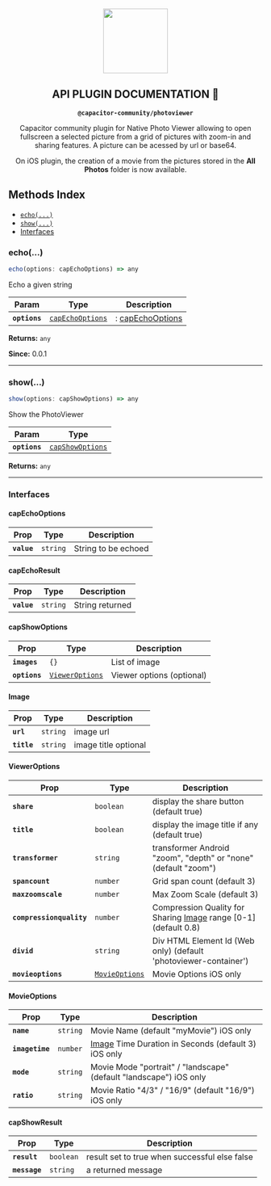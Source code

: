 <p align="center"><br><img src="https://user-images.githubusercontent.com/236501/85893648-1c92e880-b7a8-11ea-926d-95355b8175c7.png" width="128" height="128" /></p>
<h2 align="center">API PLUGIN DOCUMENTATION 🚧</h2>
<p align="center"><strong><code>@capacitor-community/photoviewer</code></strong></p>
<p align="center">
  Capacitor community plugin for Native Photo Viewer allowing to open fullscreen a selected picture from a grid of pictures with zoom-in and sharing features. A picture can be acessed by url or base64.</p>
<p align="center">
  On iOS plugin, the creation of a movie from the pictures stored in the <strong>All Photos</strong> folder is now available.</p>

## Methods Index

<docgen-index>

* [`echo(...)`](#echo)
* [`show(...)`](#show)
* [Interfaces](#interfaces)

</docgen-index>

<docgen-api>
<!--Update the source file JSDoc comments and rerun docgen to update the docs below-->

### echo(...)

```typescript
echo(options: capEchoOptions) => any
```

Echo a given string

| Param         | Type                                                      | Description                                    |
| ------------- | --------------------------------------------------------- | ---------------------------------------------- |
| **`options`** | <code><a href="#capechooptions">capEchoOptions</a></code> | : <a href="#capechooptions">capEchoOptions</a> |

**Returns:** <code>any</code>

**Since:** 0.0.1

--------------------


### show(...)

```typescript
show(options: capShowOptions) => any
```

Show the PhotoViewer

| Param         | Type                                                      |
| ------------- | --------------------------------------------------------- |
| **`options`** | <code><a href="#capshowoptions">capShowOptions</a></code> |

**Returns:** <code>any</code>

--------------------


### Interfaces


#### capEchoOptions

| Prop        | Type                | Description         |
| ----------- | ------------------- | ------------------- |
| **`value`** | <code>string</code> | String to be echoed |


#### capEchoResult

| Prop        | Type                | Description     |
| ----------- | ------------------- | --------------- |
| **`value`** | <code>string</code> | String returned |


#### capShowOptions

| Prop          | Type                                                    | Description               |
| ------------- | ------------------------------------------------------- | ------------------------- |
| **`images`**  | <code>{}</code>                                         | List of image             |
| **`options`** | <code><a href="#vieweroptions">ViewerOptions</a></code> | Viewer options (optional) |


#### Image

| Prop        | Type                | Description          |
| ----------- | ------------------- | -------------------- |
| **`url`**   | <code>string</code> | image url            |
| **`title`** | <code>string</code> | image title optional |


#### ViewerOptions

| Prop                     | Type                                                  | Description                                                                          |
| ------------------------ | ----------------------------------------------------- | ------------------------------------------------------------------------------------ |
| **`share`**              | <code>boolean</code>                                  | display the share button (default true)                                              |
| **`title`**              | <code>boolean</code>                                  | display the image title if any (default true)                                        |
| **`transformer`**        | <code>string</code>                                   | transformer Android "zoom", "depth" or "none" (default "zoom")                       |
| **`spancount`**          | <code>number</code>                                   | Grid span count (default 3)                                                          |
| **`maxzoomscale`**       | <code>number</code>                                   | Max Zoom Scale (default 3)                                                           |
| **`compressionquality`** | <code>number</code>                                   | Compression Quality for Sharing <a href="#image">Image</a> range [0-1] (default 0.8) |
| **`divid`**              | <code>string</code>                                   | Div HTML Element Id (Web only) (default 'photoviewer-container')                     |
| **`movieoptions`**       | <code><a href="#movieoptions">MovieOptions</a></code> | Movie Options iOS only                                                               |


#### MovieOptions

| Prop            | Type                | Description                                                              |
| --------------- | ------------------- | ------------------------------------------------------------------------ |
| **`name`**      | <code>string</code> | Movie Name (default "myMovie") iOS only                                  |
| **`imagetime`** | <code>number</code> | <a href="#image">Image</a> Time Duration in Seconds (default 3) iOS only |
| **`mode`**      | <code>string</code> | Movie Mode "portrait" / "landscape" (default "landscape") iOS only       |
| **`ratio`**     | <code>string</code> | Movie Ratio "4/3" / "16/9" (default "16/9") iOS only                     |


#### capShowResult

| Prop          | Type                 | Description                                   |
| ------------- | -------------------- | --------------------------------------------- |
| **`result`**  | <code>boolean</code> | result set to true when successful else false |
| **`message`** | <code>string</code>  | a returned message                            |

</docgen-api>
